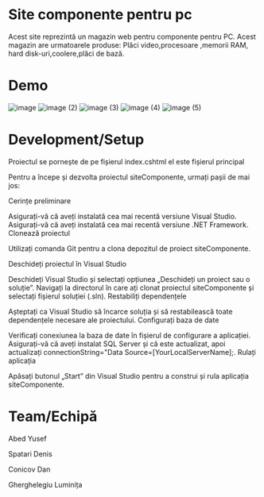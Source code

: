 # Site componente pentru pc

Acest site reprezintă un magazin web pentru componente pentru PC. Acest magazin are urmatoarele produse: Plăci video,procesoare ,memorii RAM, hard disk-uri,coolere,plăci de bază.

# Demo
![image](https://github.com/yusef16/TW-YDDL/assets/72458727/e362e97a-db81-4ad4-a1be-720b481fff47)
![image (2)](https://github.com/yusef16/TW-YDDL/assets/72458727/5abaeb34-9bc1-4b37-a8c5-08e1bf874e7e)
![image (3)](https://github.com/yusef16/TW-YDDL/assets/72458727/17612e6f-91c1-4cbd-8bd1-6e4bf64cfa12)
![image (4)](https://github.com/yusef16/TW-YDDL/assets/72458727/e498ad42-9d1f-4355-b88f-4d0ebbe99412)
![image (5)](https://github.com/yusef16/TW-YDDL/assets/72458727/73fa22b7-31e3-405a-9817-dbf01ac051bd)


# Development/Setup
Proiectul se pornește de pe fișierul index.cshtml el este fișierul principal


Pentru a începe și dezvolta proiectul siteComponente, urmați pașii de mai jos:

Cerințe preliminare

Asigurați-vă că aveți instalată cea mai recentă versiune Visual Studio.
Asigurați-vă că aveți instalată cea mai recentă versiune .NET Framework.
Clonează proiectul

Utilizați comanda Git pentru a clona depozitul de proiect siteComponente.


Deschideți proiectul în Visual Studio

Deschideți Visual Studio și selectați opțiunea „Deschideți un proiect sau o soluție”.
Navigați la directorul în care ați clonat proiectul siteComponente și selectați fișierul soluției (.sln).
Restabiliți dependențele

Așteptați ca Visual Studio să încarce soluția și să restabilească toate dependențele necesare ale proiectului.
Configurați baza de date

Verificați conexiunea la baza de date în fișierul de configurare a aplicației.
Asigurați-vă că aveți instalat SQL Server și că este actualizat, apoi actualizați connectionString="Data Source=[YourLocalServerName];.
Rulați aplicația

Apăsați butonul „Start” din Visual Studio pentru a construi și rula aplicația siteComponente.

# Team/Echipă
Abed Yusef

Spatari Denis

Conicov Dan

Gherghelegiu Luminița
